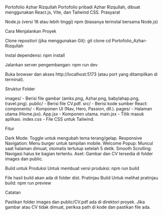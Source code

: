Portofolio Azhar Rizqullah
Portofolio pribadi Azhar Rizqullah, dibuat menggunakan React.js, Vite, dan Tailwind CSS.
Prasyarat

Node.js (versi 18 atau lebih tinggi)
npm (biasanya terinstal bersama Node.js)

Cara Menjalankan Proyek

Clone repositori (jika menggunakan Git):
git clone <repository-url>
cd Portofolio_Azhar-Rizqullah


Instal dependensi:
npm install


Jalankan server pengembangan:
npm run dev


Buka browser dan akses http://localhost:5173 (atau port yang ditampilkan di terminal).


Struktur Folder

images/ - Berisi file gambar (amks.png, Azhar.png, babylahap.png, travel.png).
public/ - Berisi file CV.pdf.
src/ - Berisi kode sumber React:
components/ - Komponen UI (Nav, Hero, Passion, dll.).
pages/ - Halaman utama (Home.jsx).
App.jsx - Komponen utama.
main.jsx - Titik masuk aplikasi.
index.css - File CSS untuk Tailwind.



Fitur

Dark Mode: Toggle untuk mengubah tema terang/gelap.
Responsive Navigation: Menu burger untuk tampilan mobile.
Welcome Popup: Muncul saat halaman dimuat, otomatis tertutup setelah 5 detik.
Smooth Scrolling: Navigasi halus ke bagian tertentu.
Aset: Gambar dan CV tersedia di folder images dan public.

Build untuk Produksi
Untuk membuat versi produksi:
npm run build

File hasil build akan ada di folder dist.
Pratinjau Build
Untuk melihat pratinjau build:
npm run preview

Catatan

Pastikan folder images dan public/CV.pdf ada di direktori proyek.
Jika gambar atau CV tidak dimuat, periksa path di kode dan pastikan file ada.

